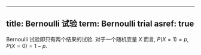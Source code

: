 
---
title: Bernoulli 试验
term: Bernoulli trial
asref: true
---

Bernoulli 试验即只有两个结果的试验. 对于一个随机变量 $X$ 而言, $P(X=1) = p, P(X=0) = 1-p$.

